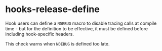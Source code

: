 # hooks-release-define

Hook users can define a `NDEBUG` macro to disable tracing calls at compile time - but for the definition to be effective, it must be defined before including hook-specific headers.

This check warns when `NDEBUG` is defined too late.
